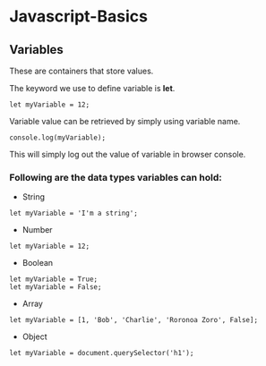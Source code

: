 # Javascript-Basics

## Variables

These are containers that store values.

The keyword we use to define variable is **let**.

```
let myVariable = 12;
```

Variable value can be retrieved by simply using variable name.

```
console.log(myVariable);
```

This will simply log out the value of variable in browser console.

### Following are the data types variables can hold:

- String
```
let myVariable = 'I'm a string';
```

- Number
```
let myVariable = 12;
```

- Boolean
```
let myVariable = True;
let myVariable = False;
```

- Array
```
let myVariable = [1, 'Bob', 'Charlie', 'Roronoa Zoro', False];
```

- Object
```
let myVariable = document.querySelector('h1');
```
